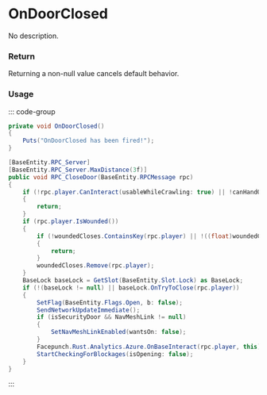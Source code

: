 # OnDoorClosed
<Badge type="info" text="Structure"/><Badge type="danger" text="Carbon Compatible"/><Badge type="warning" text="Oxide Compatible"/>
No description.
### Return
Returning a non-null value cancels default behavior.

### Usage
::: code-group
```csharp [Example]
private void OnDoorClosed()
{
	Puts("OnDoorClosed has been fired!");
}
```
```csharp [Source — Assembly-CSharp @ Door]
[BaseEntity.RPC_Server]
[BaseEntity.RPC_Server.MaxDistance(3f)]
public void RPC_CloseDoor(BaseEntity.RPCMessage rpc)
{
	if (!rpc.player.CanInteract(usableWhileCrawling: true) || !canHandOpen || !IsOpen() || IsBusy() || IsLocked())
	{
		return;
	}
	if (rpc.player.IsWounded())
	{
		if (!woundedCloses.ContainsKey(rpc.player) || !((float)woundedCloses[rpc.player] > 2.5f))
		{
			return;
		}
		woundedCloses.Remove(rpc.player);
	}
	BaseLock baseLock = GetSlot(BaseEntity.Slot.Lock) as BaseLock;
	if (!(baseLock != null) || baseLock.OnTryToClose(rpc.player))
	{
		SetFlag(BaseEntity.Flags.Open, b: false);
		SendNetworkUpdateImmediate();
		if (isSecurityDoor && NavMeshLink != null)
		{
			SetNavMeshLinkEnabled(wantsOn: false);
		}
		Facepunch.Rust.Analytics.Azure.OnBaseInteract(rpc.player, this);
		StartCheckingForBlockages(isOpening: false);
	}
}

```
:::
